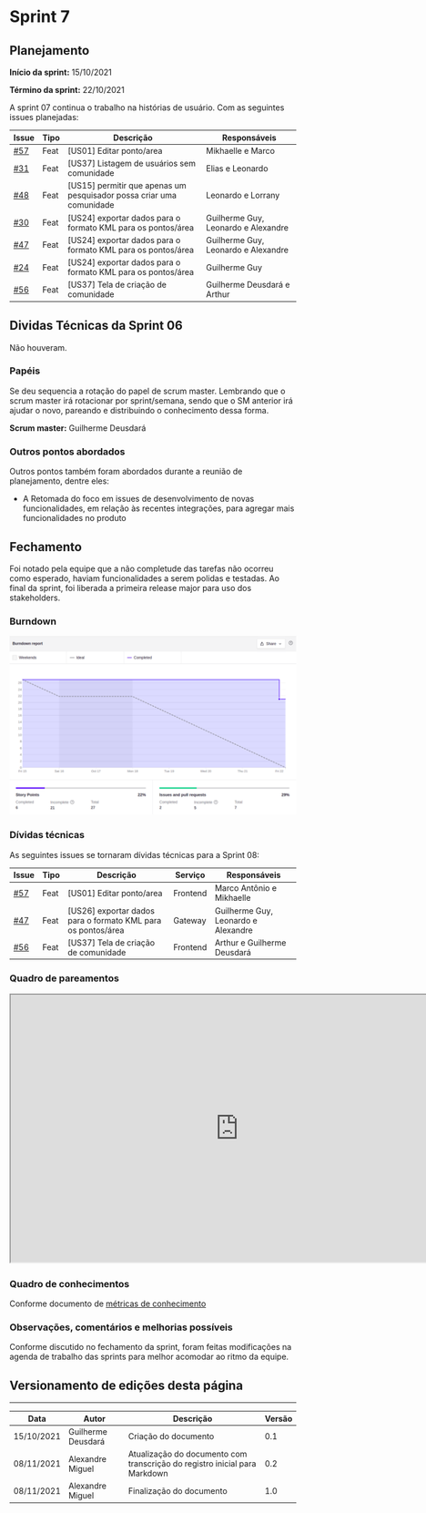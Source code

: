 # Sprint 7

## Planejamento

__Início da sprint:__ 15/10/2021

__Término da sprint:__ 22/10/2021

A sprint 07 continua o trabalho na histórias de usuário. Com as seguintes issues planejadas:

| Issue | Tipo | Descrição | Responsáveis |
| --- | --- | --- | ---|
| [#57](https://github.com/fga-eps-mds/2021.1-Cartografia-social-front/issues/57) | Feat | [US01] Editar ponto/area | Mikhaelle e Marco |
| [#31](https://github.com/fga-eps-mds/2021.1-Cartografia-social-api-comunidades/issues/31) | Feat | [US37] Listagem de usuários sem comunidade | Elias e Leonardo |
| [#48](https://github.com/fga-eps-mds/2021.1-Cartografia-social-api-gateway/issues/48) | Feat | [US15] permitir que apenas um pesquisador possa criar uma comunidade | Leonardo e Lorrany |
| [#30](https://github.com/fga-eps-mds/2021.1-Cartografia-social-api-comunidades/issues/30) | Feat | [US24] exportar dados para o formato KML para os pontos/área | Guilherme Guy, Leonardo e Alexandre |
| [#47](https://github.com/fga-eps-mds/2021.1-Cartografia-social-api-gateway/issues/47) | Feat | [US24] exportar dados para o formato KML para os pontos/área | Guilherme Guy, Leonardo e Alexandre |
| [#24](https://github.com/fga-eps-mds/2021.1-Cartografia-social-api-mapas/issues/24) | Feat | [US24] exportar dados para o formato KML para os pontos/área | Guilherme Guy |
| [#56](https://github.com/fga-eps-mds/2021.1-Cartografia-social-front/issues/56) | Feat | [US37] Tela de criação de comunidade | Guilherme Deusdará e Arthur |




## Dividas Técnicas da Sprint 06

Não houveram.


### Papéis

Se deu sequencia a rotação do papel de scrum master. Lembrando que o scrum master irá rotacionar por sprint/semana, sendo que o SM anterior irá ajudar o novo, pareando e distribuindo o conhecimento dessa forma.

__Scrum master:__ Guilherme Deusdará

### Outros pontos abordados

Outros pontos também foram abordados durante a reunião de planejamento, dentre eles:

- A Retomada do foco em issues de desenvolvimento de novas funcionalidades, em relação às recentes integrações, para agregar mais funcionalidades no produto

## Fechamento

Foi notado pela equipe que a não completude das tarefas não ocorreu como esperado, haviam funcionalidades a serem polidas e testadas. Ao final da sprint, foi liberada a primeira release major para uso dos stakeholders.

### Burndown

![](../assets/sprints/sprint_07_burndown.png)

### Dívidas técnicas

As seguintes issues se tornaram dívidas técnicas para a Sprint 08:

| Issue | Tipo | Descrição | Serviço | Responsáveis |
| ----- | ---- | --------- | ------- | ------------ |
| [#57](https://github.com/fga-eps-mds/2021.1-Cartografia-social-front/issues/57) | Feat   | [US01] Editar ponto/area    | Frontend  | Marco Antônio e Mikhaelle       |
| [#47](https://github.com/fga-eps-mds/2021.1-Cartografia-social-api-gateway/issues/47) | Feat   | [US26] exportar dados para o formato KML para os pontos/área    | Gateway   | Guilherme Guy, Leonardo e Alexandre       |
| [#56](https://github.com/fga-eps-mds/2021.1-Cartografia-social-front/issues/56) | Feat   | [US37] Tela de criação de comunidade | Frontend | Arthur e Guilherme Deusdará       |

### Quadro de pareamentos

<iframe width="800" height="470" src="https://docs.google.com/spreadsheets/d/e/2PACX-1vTLHE3O8zIRwIz41POb4DXlbyhoVHY9R9vC0wSL-60NMeFVH0Fk0wqUV2v8AgRGTokYaZmwunInbF3m/pubhtml?gid=998911463&amp;single=true&amp;widget=true&amp;headers=false"></iframe>

### Quadro de conhecimentos

Conforme documento de [métricas de conhecimento](./metricas/quadro-de-conhecimentos)

### Observações, comentários e melhorias possíveis

Conforme discutido no fechamento da sprint, foram feitas modificações na agenda de trabalho das sprints para melhor acomodar ao ritmo da equipe.

## Versionamento de edições desta página
---

| Data       | Autor         | Descrição                | Versão |
| ---------- | ------------- | ------------------------ | ------ |
| 15/10/2021 | Guilherme Deusdará | Criação do documento     | 0.1    |
| 08/11/2021 | Alexandre Miguel | Atualização do documento com transcrição do registro inicial para Markdown | 0.2    |
| 08/11/2021 | Alexandre Miguel | Finalização do documento | 1.0    |